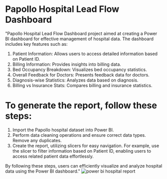 # Papollo Hospital Lead Flow Dashboard
"Papollo Hospital Lead Flow Dashboard project aimed at creating a Power BI dashboard for effective management of hospital data. The dashboard includes key features such as:

1. Patient Information: Allows users to access detailed information based on Patient ID.
2. Billing Information: Provides insights into billing data.
3. Bed Occupancy Breakdown: Visualizes bed occupancy statistics.
4. Overall Feedback for Doctors: Presents feedback data for doctors.
5. Diagnosis-wise Statistics: Analyzes data based on diagnosis.
6. Billing vs Insurance Stats: Compares billing and insurance statistics.

# To generate the report, follow these steps:

1. Import the Papollo hospital dataset into Power BI.
2. Perform data cleaning operations and ensure correct data types. Remove any duplicates.
3. Create the report, utilizing slicers for easy navigation. For example, use the slicer to filter information based on Patient ID, enabling users to access related patient data effortlessly.

By following these steps, users can efficiently visualize and analyze hospital data using the Power BI dashboard."
![power bi hospital report](https://github.com/19purva/Papollo-Hospital-Dashboard/assets/135506440/e8dda2ba-0ddc-4f9f-89ab-a9053df5270c)
